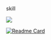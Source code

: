 skill

<a href="https://unity.com/" target="_blank"><img src="https://img.shields.io/badge/Unity-FFFFFF?style=for-the-badge&logo=Unity&logoColor=000000"/></a>

<!-- ![Anurag's GitHub stats](https://github-readme-stats.vercel.app/api?username=sugyeongkimdev&show_icons=true&theme=radical) -->

[![Readme Card](https://github-readme-stats.vercel.app/api/pin/?username=anuraghazra&repo=github-readme-stats)](https://github.com/anuraghazra/github-readme-stats)

